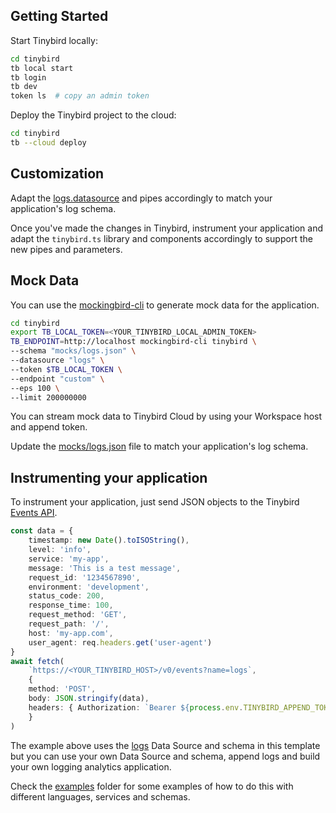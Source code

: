 

## Getting Started

Start Tinybird locally:

```bash
cd tinybird
tb local start
tb login
tb dev
token ls  # copy an admin token
```

Deploy the Tinybird project to the cloud:

```bash
cd tinybird
tb --cloud deploy
```

## Customization

Adapt the [logs.datasource](./datasources/logs.datasource) and pipes accordingly to match your application's log schema.

Once you've made the changes in Tinybird, instrument your application and adapt the `tinybird.ts` library and components accordingly to support the new pipes and parameters.

## Mock Data

You can use the [mockingbird-cli](https://github.com/tinybirdco/mockingbird?tab=readme-ov-file#cli) to generate mock data for the application.

```bash
cd tinybird
export TB_LOCAL_TOKEN=<YOUR_TINYBIRD_LOCAL_ADMIN_TOKEN>
TB_ENDPOINT=http://localhost mockingbird-cli tinybird \
--schema "mocks/logs.json" \
--datasource "logs" \
--token $TB_LOCAL_TOKEN \
--endpoint "custom" \
--eps 100 \
--limit 200000000
```

You can stream mock data to Tinybird Cloud by using your Workspace host and append token.

Update the [mocks/logs.json](./mocks/logs.json) file to match your application's log schema.

## Instrumenting your application

To instrument your application, just send JSON objects to the Tinybird [Events API](https://www.tinybird.co/docs/get-data-in/ingest-apis/events-api).

```typescript
const data = {
    timestamp: new Date().toISOString(),
    level: 'info',
    service: 'my-app',
    message: 'This is a test message',
    request_id: '1234567890',
    environment: 'development',
    status_code: 200,
    response_time: 100,
    request_method: 'GET',
    request_path: '/',
    host: 'my-app.com',
    user_agent: req.headers.get('user-agent')
}
await fetch(
    `https://<YOUR_TINYBIRD_HOST>/v0/events?name=logs`,
    {
    method: 'POST',
    body: JSON.stringify(data),
    headers: { Authorization: `Bearer ${process.env.TINYBIRD_APPEND_TOKEN}` },
    }
)
```

The example above uses the [logs](./tinybird/datasources/logs.datasource) Data Source and schema in this template but you can use your own Data Source and schema, append logs and build your own logging analytics application.

Check the [examples](./examples) folder for some examples of how to do this with different languages, services and schemas.
